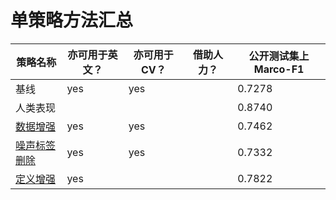 # 单策略方法汇总

|  策略名称 | 亦可用于英文？  | 亦可用于CV？  |  借助人力？ | 公开测试集上Marco-F1  |
|---|---|---|---|---|
| 基线  | yes | yes  |   |  0.7278 |
| 人类表现   |   |   |   |  0.8740 |
| [数据增强](data_aug)  | yes | yes  |   |  0.7462 |
| [噪声标签删除](delete_noise)  |  yes |  yes |   |  0.7332 |
| [定义增强](definition_aug)  |  yes |   |   |  0.7822 |

